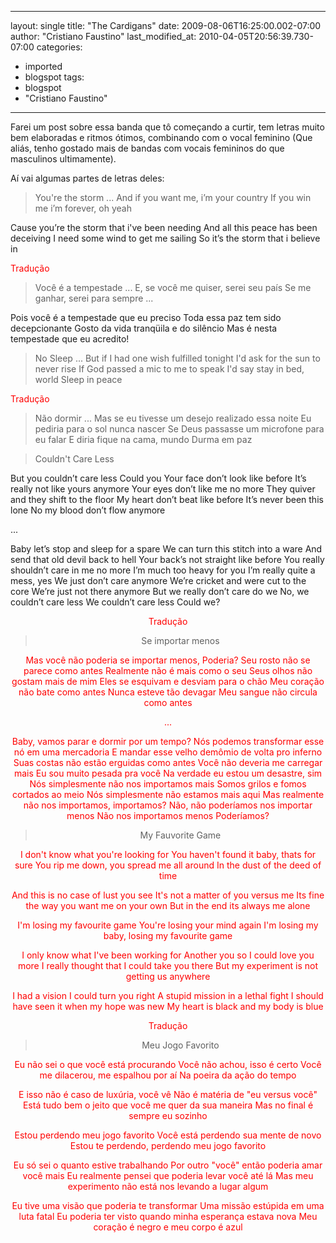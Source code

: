 
---
layout: single
title: "The Cardigans"
date: 2009-08-06T16:25:00.002-07:00
author: "Cristiano Faustino"
last_modified_at: 2010-04-05T20:56:39.730-07:00
categories:
  - imported
  - blogspot
tags:
  - blogspot
  - "Cristiano Faustino"
---

Farei um post sobre essa banda que tô começando a curtir, tem letras muito bem elaboradas e ritmos ótimos, combinando com o vocal feminino (Que aliás, tenho gostado mais de bandas com vocais femininos do que masculinos ultimamente).

Aí vai algumas partes de letras deles:


> You're the storm
...
And if you want me, i’m your country
  If you win me i’m forever, oh yeah

Cause you’re the storm that i've been needing
  And all this peace has been deceiving
  I need some wind to get me sailing
  So it’s the storm that i believe in



<span style="color: rgb(255, 0, 0);">Tradução


> Você é a tempestade
...
E, se você me quiser, serei seu país
 Se me ganhar, serei para sempre ...

Pois você é a tempestade que eu preciso
 Toda essa paz tem sido decepcionante
 Gosto da vida tranqüila e do silêncio
 Mas é nesta tempestade que eu acredito!


> No Sleep
...
But if I had one wish fulfilled tonight
  I'd ask for the sun to never rise
  If God passed a mic to me to speak
  I'd say stay in bed, world
  Sleep in peace


<span style="color: rgb(255, 0, 0);">Tradução


> Não dormir
...
Mas se eu tivesse um desejo realizado essa noite
 Eu pediria para o sol nunca nascer
 Se Deus passasse um microfone para eu falar
 E diria fique na cama, mundo
 Durma em paz



> Couldn't Care Less

But you couldn’t care less
  Could you
  Your face don’t look like before
  It’s really not like yours anymore
  Your eyes don’t like me no more
  They quiver and they shift to the floor
  My heart don’t beat like before
  It’s never been this lone
  No my blood don’t flow anymore

...

Baby let’s stop and sleep for a spare
  We can turn this stitch into a ware
  And send that old devil back to hell
  Your back’s not straight like before
  You really shouldn’t care in me no more
  I’m much too heavy for you
  I’m really quite a mess, yes
  We just don’t care anymore
  We’re cricket and were cut to the core
  We’re just not there anymore
  But we really don’t care do we
  No, we couldn’t care less
  We couldn’t care less
  Could we?


<div style="text-align: center; color: rgb(255, 0, 0);">Tradução


> Se importar menos

Mas você não poderia se importar menos,
 Poderia?
 Seu rosto não se parece como antes
 Realmente não é mais como o seu
 Seus olhos não gostam mais de mim
 Eles se esquivam e desviam para o chão
 Meu coração não bate como antes
 Nunca esteve tão devagar
 Meu sangue não circula como antes

...

Baby, vamos parar e dormir por um tempo?
 Nós podemos transformar esse nó em uma mercadoria
 E mandar esse velho demômio de volta pro inferno
 Suas costas não estão erguidas como antes
 Você não deveria me carregar mais
 Eu sou muito pesada pra você
 Na verdade eu estou um desastre, sim
 Nós simplesmente não nos importamos mais
 Somos grilos e fomos cortados ao meio
 Nós simplesmente não estamos mais aqui
 Mas realmente não nos importamos, importamos?
 Não, não poderíamos nos importar menos
 Não nos importamos menos
 Poderíamos?


> My Fauvorite Game

I don't know what you're looking for
  You haven't found it baby, thats for sure
  You rip me down, you spread me all around
  In the dust of the deed of time

And this is no case of lust you see
  It's not a matter of you versus me
  Its fine the way you want me on your own
  But in the end its always me alone

I'm losing my favourite game
  You're losing your mind again
  I'm losing my baby, losing my favourite game

 I only know what I've been working for
  Another you so I could love you more
  I really thought that I could take you there
  But my experiment is not getting us anywhere

I had a vision I could turn you right
  A stupid mission in a lethal fight
  I should have seen it when my hope was new
  My heart is black and my body is blue


<div style="text-align: center; color: rgb(255, 0, 0);">Tradução


> Meu Jogo Favorito

Eu não sei o que você está procurando
 Você não achou, isso é certo
 Você me dilacerou, me espalhou por aí
 Na poeira da ação do tempo

E isso não é caso de luxúria, você vê
 Não é matéria de "eu versus você"
 Está tudo bem o jeito que você me quer da sua maneira
 Mas no final é sempre eu sozinho

Estou perdendo meu jogo favorito
 Você está perdendo sua mente de novo
 Estou te perdendo, perdendo meu jogo favorito

Eu só sei o quanto estive trabalhando
 Por outro "você" então poderia amar você mais
 Eu realmente pensei que poderia levar você até lá
 Mas meu experimento não está nos levando a lugar algum

 Eu tive uma visão que poderia te transformar
 Uma missão estúpida em uma luta fatal
 Eu poderia ter visto quando minha esperança estava nova
 Meu coração é negro e meu corpo é azul

